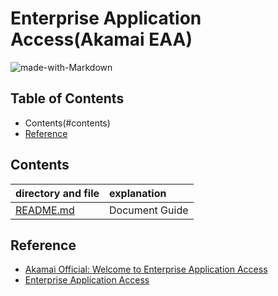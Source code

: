 # Enterprise Application Access(Akamai EAA)

![made-with-Markdown](https://img.shields.io/badge/Made%20with-Markdown-1f425f.svg)


## Table of Contents
<!-- toc -->
* Contents(#contents)
* [Reference](#reference)
<!-- toc -->





## Contents

| directory and file | explanation       |
| :----------------- | :---------------- |
| [README.md](./README.md) | Document Guide |


## Reference
* [Akamai Official: Welcome to Enterprise Application Access](https://learn.akamai.com/en-us/webhelp/enterprise-application-access/enterprise-application-access/GUID-E7ED9FF4-22B0-4A13-ABA5-4417953BAEBA.html)
* [Enterprise Application Access](https://www.akamai.com/us/en/products/security/enterprise-application-access.jsp)


